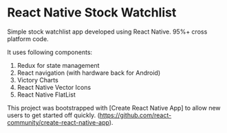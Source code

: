 # React Native Stock Watchlist
Simple stock watchlist app developed using React Native. 95%+ cross platform code.

It uses following components: 
1. Redux for state management
2. React navigation (with hardware back for Android)
3. Victory Charts 
4. React Native Vector Icons 
5. React Native FlatList

This project was bootstrapped with [Create React Native App] to allow new users to get started off quickly. (https://github.com/react-community/create-react-native-app).
